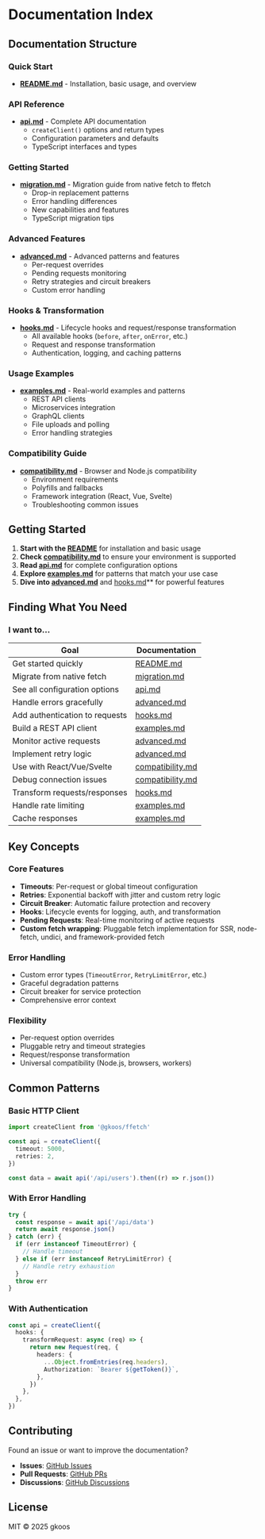 # Documentation Index

## **Documentation Structure**

### **Quick Start**

- **[README.md](../README.md)** - Installation, basic usage, and overview

### **API Reference**

- **[api.md](./api.md)** - Complete API documentation
  - `createClient()` options and return types
  - Configuration parameters and defaults
  - TypeScript interfaces and types

### **Getting Started**

- **[migration.md](./migration.md)** - Migration guide from native fetch to ffetch
  - Drop-in replacement patterns
  - Error handling differences
  - New capabilities and features
  - TypeScript migration tips

### **Advanced Features**

- **[advanced.md](./advanced.md)** - Advanced patterns and features
  - Per-request overrides
  - Pending requests monitoring
  - Retry strategies and circuit breakers
  - Custom error handling

### **Hooks & Transformation**

- **[hooks.md](./hooks.md)** - Lifecycle hooks and request/response transformation
  - All available hooks (`before`, `after`, `onError`, etc.)
  - Request and response transformation
  - Authentication, logging, and caching patterns

### **Usage Examples**

- **[examples.md](./examples.md)** - Real-world examples and patterns
  - REST API clients
  - Microservices integration
  - GraphQL clients
  - File uploads and polling
  - Error handling strategies

### **Compatibility Guide**

- **[compatibility.md](./compatibility.md)** - Browser and Node.js compatibility
  - Environment requirements
  - Polyfills and fallbacks
  - Framework integration (React, Vue, Svelte)
  - Troubleshooting common issues

## **Getting Started**

1. **Start with the [README](../README.md)** for installation and basic usage
2. **Check [compatibility.md](./compatibility.md)** to ensure your environment is supported
3. **Read [api.md](./api.md)** for complete configuration options
4. **Explore [examples.md](./examples.md)** for patterns that match your use case
5. **Dive into [advanced.md](./advanced.md)** and [hooks.md](./hooks.md)\*\* for powerful features

## **Finding What You Need**

### **I want to...**

| Goal                           | Documentation                                                |
| ------------------------------ | ------------------------------------------------------------ |
| Get started quickly            | [README.md](../README.md)                                    |
| Migrate from native fetch      | [migration.md](./migration.md)                               |
| See all configuration options  | [api.md](./api.md)                                           |
| Handle errors gracefully       | [advanced.md](./advanced.md#custom-error-handling)           |
| Add authentication to requests | [hooks.md](./hooks.md#authentication)                        |
| Build a REST API client        | [examples.md](./examples.md#rest-api-client)                 |
| Monitor active requests        | [advanced.md](./advanced.md#pending-requests-monitoring)     |
| Implement retry logic          | [advanced.md](./advanced.md#retry-strategies-and-backoff)    |
| Use with React/Vue/Svelte      | [compatibility.md](./compatibility.md#framework-integration) |
| Debug connection issues        | [compatibility.md](./compatibility.md#troubleshooting)       |
| Transform requests/responses   | [hooks.md](./hooks.md#requestresponse-transformation)        |
| Handle rate limiting           | [examples.md](./examples.md#rate-limiting-and-backpressure)  |
| Cache responses                | [examples.md](./examples.md#caching-with-ttl)                |

## **Key Concepts**

### **Core Features**

- **Timeouts**: Per-request or global timeout configuration
- **Retries**: Exponential backoff with jitter and custom retry logic
- **Circuit Breaker**: Automatic failure protection and recovery
- **Hooks**: Lifecycle events for logging, auth, and transformation
- **Pending Requests**: Real-time monitoring of active requests
- **Custom fetch wrapping**: Pluggable fetch implementation for SSR, node-fetch, undici, and framework-provided fetch

### **Error Handling**

- Custom error types (`TimeoutError`, `RetryLimitError`, etc.)
- Graceful degradation patterns
- Circuit breaker for service protection
- Comprehensive error context

### **Flexibility**

- Per-request option overrides
- Pluggable retry and timeout strategies
- Request/response transformation
- Universal compatibility (Node.js, browsers, workers)

## **Common Patterns**

### **Basic HTTP Client**

```typescript
import createClient from '@gkoos/ffetch'

const api = createClient({
  timeout: 5000,
  retries: 2,
})

const data = await api('/api/users').then((r) => r.json())
```

### **With Error Handling**

```typescript
try {
  const response = await api('/api/data')
  return await response.json()
} catch (err) {
  if (err instanceof TimeoutError) {
    // Handle timeout
  } else if (err instanceof RetryLimitError) {
    // Handle retry exhaustion
  }
  throw err
}
```

### **With Authentication**

```typescript
const api = createClient({
  hooks: {
    transformRequest: async (req) => {
      return new Request(req, {
        headers: {
          ...Object.fromEntries(req.headers),
          Authorization: `Bearer ${getToken()}`,
        },
      })
    },
  },
})
```

## **Contributing**

Found an issue or want to improve the documentation?

- **Issues**: [GitHub Issues](https://github.com/gkoos/ffetch/issues)
- **Pull Requests**: [GitHub PRs](https://github.com/gkoos/ffetch/pulls)
- **Discussions**: [GitHub Discussions](https://github.com/gkoos/ffetch/discussions)

## **License**

MIT © 2025 gkoos
